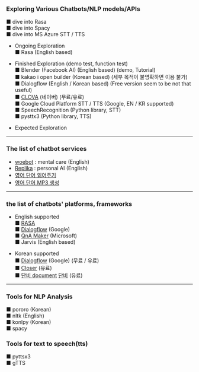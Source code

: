 ### Exploring Various Chatbots/NLP models/APIs  
  
■ dive into Rasa  
■ dive into Spacy  
■ dive into MS Azure STT / TTS  
  
- Ongoing Exploration  
■ Rasa (English based)  
  
- Finished Exploration (demo test, function test)  
■ Blender (Facebook AI) (English based) (demo, Tutorial)  
■ kakao i open builder (Korean based) (세부 목적이 불명확하면 이용 불가)  
■ Dialogflow (English / Korean based) (Free version seem to be not that useful)  
■ [CLOVA](https://clova.ai/ko) (네이버) (무료/유료)  
■ Google Cloud Platform STT / TTS (Google, EN / KR supported)  
■ SpeechRecognition (Python library, STT)  
■ pysttx3 (Python library, TTS)  
  
- Expected Exploration  
  
------------------------------------------------------------------  
### The list of chatbot services  
- [woebot](https://woebothealth.com/) : mental care (English)  
- [Replika](https://replika.ai/) : personal AI (English)
- [영어 단어 읽어주기](https://ttsdemo.com/)
- [영어 단어 MP3 생성](http://www.fromtexttospeech.com/)
-------------------------------------------------------------------  
### the list of chatbots' platforms, frameworks  
- English supported  
■ [RASA](https://rasa.com/)  
■ [Dialogflow](https://dialogflow.cloud.google.com/) (Google)  
■ [QnA Maker](https://www.qnamaker.ai/) (Microsoft)  
■ Jarvis (English based)  
  
- Korean supported  
■ [Dialogflow](https://dialogflow.cloud.google.com/) (Google) (무료 / 유료)  
■ [Closer](https://www.closer.ai/) (유료)  
■ [단비 document](https://doc.danbee.ai/) [단비](https://danbee.ai/) (유료)  
-------------------------------------------------------------------  
### Tools for NLP Analysis  
■ pororo (Korean)  
■ nltk (English)  
■ konlpy (Korean)  
■ spacy  
  
### Tools for text to speech(tts)
■ pyttsx3  
■ gTTS  
